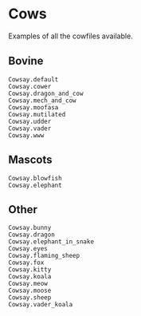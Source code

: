 # Cows

Examples of all the cowfiles available.

## Bovine

```@docs
Cowsay.default
Cowsay.cower
Cowsay.dragon_and_cow
Cowsay.mech_and_cow
Cowsay.moofasa
Cowsay.mutilated
Cowsay.udder
Cowsay.vader
Cowsay.www
```

## Mascots

```@docs
Cowsay.blowfish
Cowsay.elephant
```

## Other

```@docs
Cowsay.bunny
Cowsay.dragon
Cowsay.elephant_in_snake
Cowsay.eyes
Cowsay.flaming_sheep
Cowsay.fox
Cowsay.kitty
Cowsay.koala
Cowsay.meow
Cowsay.moose
Cowsay.sheep
Cowsay.vader_koala
```
